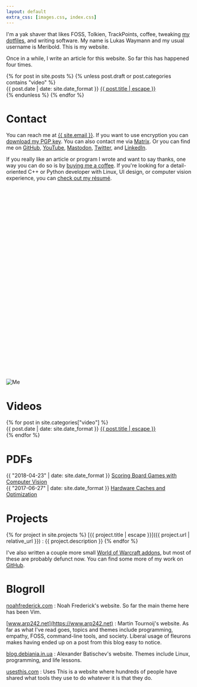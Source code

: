 ```yaml
---
layout: default
extra_css: [images.css, index.css]
---
```


<script>
  {% include epigraph.js %}
</script>

I'm a yak shaver that likes FOSS, Tolkien, TrackPoints, coffee, tweaking [my dotfiles][],
and writing software.  My name is Lukas Waymann and my usual username is
Meribold.  This is my website.

Once in a while, I write an article for this website.  So far this has happened four
times.

<div style="display: table;">
  {% for post in site.posts %}
    {% unless post.draft or post.categories contains "video" %}
      <div>
        <span class="post-list-meta">{{ post.date | date: site.date_format }}</span>
        <span class="post-list-link">
          <a href="{{ post.url | relative_url }}">{{ post.title | escape }}</a>
        </span>
      </div>
    {% endunless %}
  {% endfor %}
</div>

# Contact

You can reach me at <a href="mailto:{{ site.email }}">{{ site.email }}</a>.
If you want to use encryption you can [download my PGP
key](/pgp-key-meribold-7066ac79c4592c12.txt).
You can also contact me via [Matrix](https://matrix.to/#/@meribold:matrix.org).
Or you can find me on
[GitHub](https://github.com/meribold),
[YouTube](https://www.youtube.com/channel/UCMRSvuI6a4hRfXnNeMKL5cQ),
<a rel=me href="https://mastodon.social/@meribold">Mastodon</a>,
[Twitter](https://twitter.com/mribld), and
[LinkedIn](https://www.linkedin.com/in/meribold/).

If you really like an article or program I wrote and want to say thanks, one way you can
do so is by [buying me a
coffee](https://www.buymeacoffee.com/meribold).  If you're looking for a detail-oriented
C++ or Python developer with Linux, UI design, or computer vision experience, you can
[check out my résumé](/resume.pdf).

<p>
<div class="confined-img-aspect-ratio-box" style="padding-top: calc(100% + 15px)">
<picture>
<source type="image/webp" srcset="/assets/me-683w.webp 683w, /assets/me-1024w.webp 1024w"
        sizes="(max-width: 75ch) 100vw, 75ch">
<img class="aspect-ratio-box-inside" src="{{ "/assets/me.jpg" | relative_url }}" alt="Me">
</picture>
</div>
</p>

[my dotfiles]: https://github.com/meribold/dotfiles

# Videos

<p>
<div style="display: table;">
  {% for post in site.categories["video"] %}
    <div>
      <span class="post-list-meta">{{ post.date | date: site.date_format }}</span>
      <span class="post-list-link">
        <a href="{{ post.url | relative_url }}">{{ post.title | escape }}</a>
      </span>
    </div>
  {% endfor %}
</div>
</p>

# PDFs

<p>
<div style="display: table;">
  <div>
    <span class="post-list-meta">{{ "2018-04-23" | date: site.date_format }}</span>
    <span class="post-list-link">
      <a href="{{ "/scoring-board-games-with-computer-vision/" | relative_url }}">Scoring Board Games with Computer Vision</a>
    </span>
  </div>
  <div>
    <span class="post-list-meta">{{ "2017-06-27" | date: site.date_format }}</span>
    <span class="post-list-link">
      <a href="{{ "/assets/cache-paper.pdf" | relative_url }}">Hardware Caches and Optimization</a>
    </span>
  </div>
</div>
</p>

# Projects

{% for project in site.projects %}
[{{ project.title | escape }}]({{ project.url | relative_url }})
: {{ project.description }}
{% endfor %}

I've also written a couple more small [World of Warcraft addons][curseforge], but most of
these are probably defunct now.  You can find some more of my work on [GitHub][].

[GitHub]: https://github.com/meribold
[curseforge]: https://www.curseforge.com/members/meribold/projects
[flutterrust]: https://github.com/meribold/flutterrust

# Blogroll

[noahfrederick.com](https://noahfrederick.com)
: Noah Frederick's website.  So far the main theme here has been Vim.

[www.arp242.net](https://www.arp242.net)
: Martin Tournoij's website.  As far as what I've read goes, topics and themes include
  programming, empathy, FOSS, command-line tools, and society.  Liberal usage of fleurons
  makes having ended up on a post from this blog easy to notice.

[blog.debiania.in.ua](https://blog.debiania.in.ua)
: Alexander Batischev's website.  Themes include Linux, programming, and life lessons.

[usesthis.com](https://usesthis.com)
: Uses This is a website where hundreds of people have shared what tools they use to do
  whatever it is that they do.
